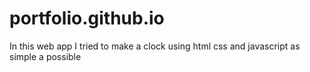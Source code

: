 # portfolio.github.io

In this web app I tried to make a clock using html css and javascript as simple a possible